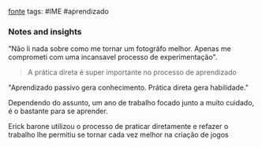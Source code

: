 [fonte](Ultraaprendizado)
tags: #IME #aprendizado

### Notes and insights
"Não li nada sobre como  me tornar um fotográfo melhor. Apenas me comprometi com uma incansavel processo de experimentação". 
> A prática direta é super importante no processo de aprendizado

"Aprendizado passivo gera conhecimento. Prática direta gera habilidade."

Dependendo do assunto, um ano de trabalho focado junto a muito cuidado, é o bastante para se aprender.

Erick barone utilizou o processo de praticar diretamente e refazer o trabalho lhe permitiu se tornar cada vez melhor na criação de jogos